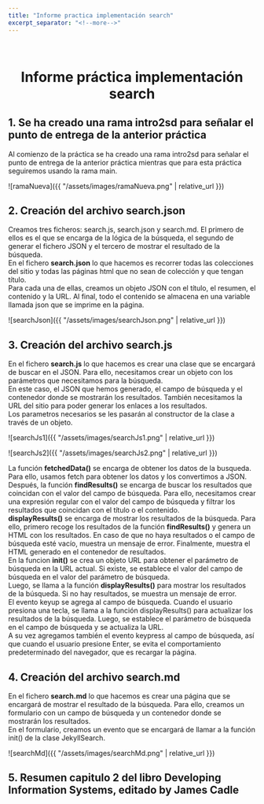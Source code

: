 ```yaml
---
title: "Informe practica implementación search"
excerpt_separator: "<!--more-->"
---
```


<br />
<p align="center">

  <h1 align="center">Informe práctica implementación search </h1>

</p>

## 1. Se ha creado una rama intro2sd para señalar el punto de entrega de la anterior práctica

Al comienzo de la práctica se ha creado una rama intro2sd para señalar el punto de entrega de la anterior práctica mientras que para esta práctica seguiremos usando la rama main. </br>

![ramaNueva]({{ "/assets/images/ramaNueva.png" | relative_url }})

## 2. Creación del archivo search.json

Creamos tres ficheros: search.js, search.json y search.md. El primero de ellos es el que se encarga de la lógica de la búsqueda, el segundo de generar el fichero JSON y el tercero de mostrar el resultado de la búsqueda. </br>
En el fichero **search.json** lo que hacemos es recorrer todas las colecciones del sitio y todas las páginas html que no sean de colección y que tengan título. <br>
Para cada una de ellas, creamos un objeto JSON con el título, el resumen, el contenido y la URL. Al final, todo el contenido se almacena en una variable llamada json que se imprime en la página.
<br>

![searchJson]({{ "/assets/images/searchJson.png" | relative_url }})

## 3. Creación del archivo search.js

En el fichero **search.js** lo que hacemos es crear una clase que se encargará de buscar en el JSON. Para ello, necesitamos crear un objeto con los parámetros que necesitamos para la búsqueda. <br>
En este caso, el JSON que hemos generado, el campo de búsqueda y el contenedor donde se mostrarán los resultados. También necesitamos la URL del sitio para poder generar los enlaces a los resultados. <br>
Los parametros necesarios se les pasarán al constructor de la clase a través de un objeto. <br>

![searchJs1]({{ "/assets/images/searchJs1.png" | relative_url }})

![searchJs2]({{ "/assets/images/searchJs2.png" | relative_url }})

La función **fetchedData()** se encarga de obtener los datos de la busqueda. Para ello, usamos fetch para obtener los datos y los convertimos a JSON. <br>
Después, la función **findResults()** se encarga de buscar los resultados que coincidan con el valor del campo de búsqueda. Para ello, necesitamos crear una expresión regular con el valor del campo de búsqueda y filtrar los resultados que coincidan con el título o el contenido. <br>
**displayResults()** se encarga de mostrar los resultados de la búsqueda. Para ello, primero recoge los resultados de la función **findResults()** y genera un HTML con los resultados. En caso de que no haya resultados o el campo de búsqueda esté vacío, muestra un mensaje de error. Finalmente, muestra el HTML generado en el contenedor de resultados. <br>
En la funcion **init()** se crea un objeto URL para obtener el parámetro de búsqueda en la URL actual. Si existe, se establece el valor del campo de búsqueda en el valor del parámetro de búsqueda. <br> Luego, se llama a la función **displayResults()** para mostrar los resultados de la búsqueda. Si no hay resultados, se muestra un mensaje de error. <br>
El evento keyup se agrega al campo de búsqueda. Cuando el usuario presiona una tecla, se llama a la función displayResults() para actualizar los resultados de la búsqueda. Luego, se establece el parámetro de búsqueda en el campo de búsqueda y se actualiza la URL. <br>
A su vez agregamos también el evento keypress al campo de búsqueda, así que cuando el usuario presione Enter, se evita el comportamiento predeterminado del navegador, que es recargar la página.


## 4. Creación del archivo search.md

En el fichero **search.md** lo que hacemos es crear una página que se encargará de mostrar el resultado de la búsqueda. Para ello, creamos un formulario con un campo de búsqueda y un contenedor donde se mostrarán los resultados. <br>
En el formulario, creamos un evento que se encargará de llamar a la función init() de la clase JekyllSearch. <br>

![searchMd]({{ "/assets/images/searchMd.png" | relative_url }})

## 5. Resumen capitulo 2 del libro Developing Information Systems, editado by James Cadle


